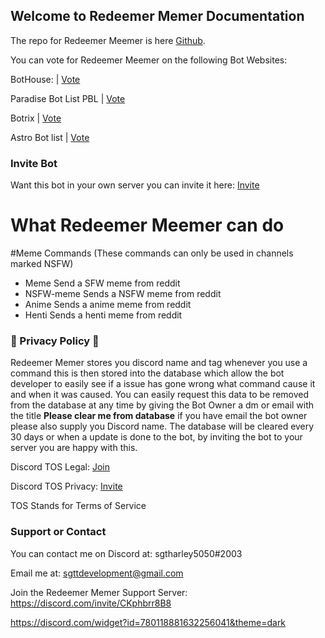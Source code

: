 ## Welcome to Redeemer Memer Documentation

The repo for Redeemer Meemer is here [Github](https://github.com/sgtharley5050/Redeemer-memer).

You can vote for Redeemer Meemer on the following Bot Websites:

BotHouse: | [Vote](https://bothouse.xyz/bots/780117264455958558)

Paradise Bot List PBL | [Vote](https://paradisebots.net/bots/780117264455958558)

Botrix | [Vote](https://botrix.cc/bots/780117264455958558/)

Astro Bot list | [Vote](https://botlists.com/bot/780117264455958558)


### Invite Bot
Want this bot in your own server you can invite it here: [Invite](https://discord.com/oauth2/authorize?client_id=780117264455958558&scope=bot&permissions=523329)


# What Redeemer Meemer can do

#Meme Commands (These commands can only be used in channels marked NSFW)
- Meme
Send a SFW meme from reddit
- NSFW-meme
Sends a NSFW meme from reddit
- Anime
Sends a anime meme from reddit
- Henti
Sends a henti meme from reddit


### 📢 Privacy Policy 📢

Redeemer Memer stores you discord name and tag whenever you use a command this is then stored into the database which allow the bot developer to easily see if a issue has gone wrong what command cause it and when it was caused. You can easily request this data to be removed from the database at any time by giving the Bot Owner a dm or email with the title **Please clear me from database** if you have email the bot owner please also supply you Discord name. The database will be cleared every 30 days or when a update is done to the bot, by inviting the bot to your server you are happy with this.

Discord TOS Legal: [Join](https://discord.com/developers/docs/legal)

Discord TOS Privacy: [Invite](https://discord.com/oauth2/authorize?client_id=780117264455958558&scope=bot&permissions=523329)

TOS Stands for Terms of Service

### Support or Contact

You can contact me on Discord at: sgtharley5050#2003

Email me at: sgttdevelopment@gmail.com

Join the Redeemer Memer Support Server: https://discord.com/invite/CKphbrr8B8


https://discord.com/widget?id=780118881632256041&theme=dark
